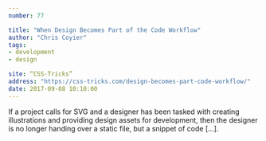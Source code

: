 ```yaml
---
number: 77

title: "When Design Becomes Part of the Code Workflow"
author: "Chris Coyier"
tags:
- development
- design

site: “CSS-Tricks”
address: "https://css-tricks.com/design-becomes-part-code-workflow/"
date: 2017-09-08 10:10:00
---
```


If a project calls for SVG and a designer has been tasked with creating illustrations and providing design assets for development, then the designer is no longer handing over a static file, but a snippet of code […].
